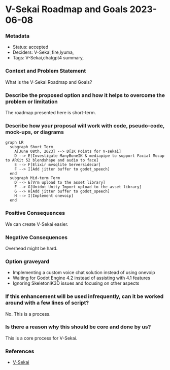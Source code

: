 # V-Sekai Roadmap and Goals 2023-06-08

### Metadata

- Status: accepted <!-- draft | proposed | rejected | accepted | deprecated | superseded by -->
- Deciders: V-Sekai,fire,lyuma,
- Tags: V-Sekai,chatgpt4 summary,

### Context and Problem Statement

What is the V-Sekai Roadmap and Goals?

### Describe the proposed option and how it helps to overcome the problem or limitation

The roadmap presented here is short-term.

### Describe how your proposal will work with code, pseudo-code, mock-ups, or diagrams

```mermaid
graph LR
  subgraph Short Term
    A[June 08th, 2023] --> D[IK Points for V-sekai]
    D --> E[Investigate ManyBoneIK & mediapipe to support Facial Mocap to ARKit 52 blendshape and audio to face]
    E --> F[Elixir mvsqlite Serversidecar]
    F --> I[Add jitter buffer to godot_speech]
  end
  subgraph Mid-term Term
    D --> E[Vrm upload to the asset library]
    F --> G[Unidot Unity Import upload to the asset library]
    G --> H[Add jitter buffer to godot_speech]
    H --> I[Implement onevoip]
  end
```

### Positive Consequences

We can create V-Sekai easier.

### Negative Consequences

Overhead might be hard.

### Option graveyard

- Implementing a custom voice chat solution instead of using onevoip
- Waiting for Godot Engine 4.2 instead of assisting with 4.1 features
- Ignoring SkeletonIK3D issues and focusing on other aspects

### If this enhancement will be used infrequently, can it be worked around with a few lines of script?

No. This is a process.

### Is there a reason why this should be core and done by us?

This is a core process for V-Sekai.

### References

- [V-Sekai](https://v-sekai.org/)
